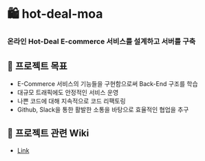 # 🛍 hot-deal-moa
### 온라인 Hot-Deal E-commerce 서비스를 설계하고 서버를 구축

## 🔹 프로젝트 목표
* E-Commerce 서비스의 기능들을 구현함으로써 Back-End 구조를 학습
* 대규모 트래픽에도 안정적인 서비스 운영
* 나쁜 코드에 대해 지속적으로 코드 리팩토링
* Github, Slack을 통한 활발한 소통을 바탕으로 효율적인 협업을 추구

## 🔹 프로젝트 관련 Wiki 
* [Link](https://github.com/f-lab-edu/hot-deal-moa/wiki)
